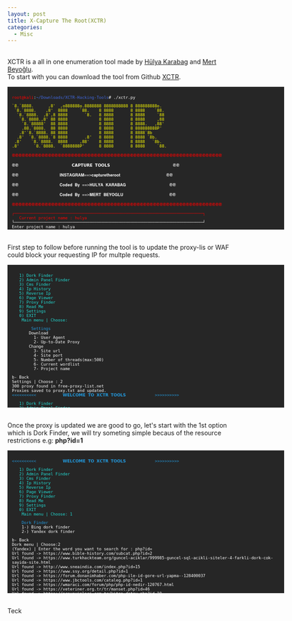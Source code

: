 ```yaml
---
layout: post
title: X-Capture The Root(XCTR)
categories:
  - Misc
---
```


<br>XCTR is a all in one enumeration tool made by [Hülya Karabag](https://www.instagram.com/tmrswrr/?hl=en) and [Mert Beyoğlu](https://www.instagram.com/mertbyo/?hl=en).
<br>To start with you can download the tool from Github [XCTR](https://github.com/capture0x/XCTR-Hacking-Tools).
<font size="1">
<div style="height:300px;width:600px;overflow:auto;background-color:#262626;color:White;scrollbar-base-color:gold;font-family:monospace;padding:10px;">
<p><font color="red">root@kali</font>:<font color="RoyalBlue">~/Downloads/XCTR-Hacking-Tools</font># ./xctr.py</p>
<p><font color="yellow">`8.`8888.&nbsp;&nbsp;&nbsp;&nbsp;&nbsp;&nbsp;,8'&nbsp;&nbsp;,o888888o.8888888&nbsp;8888888888&nbsp;8&nbsp;888888888o.</font>
<br><font color="yellow">&nbsp;`8.`8888.&nbsp;&nbsp;&nbsp;&nbsp;,8'&nbsp;&nbsp;8888&nbsp;&nbsp;&nbsp;&nbsp;&nbsp;`88.&nbsp;&nbsp;&nbsp;&nbsp;8&nbsp;8888&nbsp;&nbsp;&nbsp;&nbsp;&nbsp;&nbsp;&nbsp;8&nbsp;8888&nbsp;&nbsp;&nbsp;&nbsp;`88.</font>  
<br><font color="yellow">&nbsp;&nbsp;`8.`8888.&nbsp;&nbsp;,8',8&nbsp;8888&nbsp;&nbsp;&nbsp;&nbsp;&nbsp;&nbsp;&nbsp;`8.&nbsp;&nbsp;&nbsp;8&nbsp;8888&nbsp;&nbsp;&nbsp;&nbsp;&nbsp;&nbsp;&nbsp;8&nbsp;8888&nbsp;&nbsp;&nbsp;&nbsp;&nbsp;`88</font>  
<br><font color="yellow">&nbsp;&nbsp;&nbsp;`8.`8888.,8'&nbsp;88&nbsp;8888&nbsp;&nbsp;&nbsp;&nbsp;&nbsp;&nbsp;&nbsp;&nbsp;&nbsp;&nbsp;&nbsp;&nbsp;&nbsp;8&nbsp;8888&nbsp;&nbsp;&nbsp;&nbsp;&nbsp;&nbsp;&nbsp;8&nbsp;8888&nbsp;&nbsp;&nbsp;&nbsp;&nbsp;,88</font>  
<br><font color="yellow">&nbsp;&nbsp;&nbsp;&nbsp;`8.`88888'&nbsp;&nbsp;88&nbsp;8888&nbsp;&nbsp;&nbsp;&nbsp;&nbsp;&nbsp;&nbsp;&nbsp;&nbsp;&nbsp;&nbsp;&nbsp;&nbsp;8&nbsp;8888&nbsp;&nbsp;&nbsp;&nbsp;&nbsp;&nbsp;&nbsp;8&nbsp;8888.&nbsp;&nbsp;&nbsp;,88'</font>  
<br><font color="yellow">&nbsp;&nbsp;&nbsp;&nbsp;.88.`8888.&nbsp;&nbsp;88&nbsp;8888&nbsp;&nbsp;&nbsp;&nbsp;&nbsp;&nbsp;&nbsp;&nbsp;&nbsp;&nbsp;&nbsp;&nbsp;&nbsp;8&nbsp;8888&nbsp;&nbsp;&nbsp;&nbsp;&nbsp;&nbsp;&nbsp;8&nbsp;888888888P'</font>   
<br><font color="yellow">&nbsp;&nbsp;&nbsp;.8'`8.`8888.&nbsp;88&nbsp;8888&nbsp;&nbsp;&nbsp;&nbsp;&nbsp;&nbsp;&nbsp;&nbsp;&nbsp;&nbsp;&nbsp;&nbsp;&nbsp;8&nbsp;8888&nbsp;&nbsp;&nbsp;&nbsp;&nbsp;&nbsp;&nbsp;8&nbsp;8888`8b</font>       
<br><font color="yellow">&nbsp;&nbsp;.8'&nbsp;&nbsp;`8.`8888.`8&nbsp;8888&nbsp;&nbsp;&nbsp;&nbsp;&nbsp;&nbsp;&nbsp;.8'&nbsp;&nbsp;&nbsp;8&nbsp;8888&nbsp;&nbsp;&nbsp;&nbsp;&nbsp;&nbsp;&nbsp;8&nbsp;8888&nbsp;`8b.</font>     
<br><font color="yellow">&nbsp;.8'&nbsp;&nbsp;&nbsp;&nbsp;`8.`8888.&nbsp;&nbsp;8888&nbsp;&nbsp;&nbsp;&nbsp;&nbsp;,88'&nbsp;&nbsp;&nbsp;&nbsp;8&nbsp;8888&nbsp;&nbsp;&nbsp;&nbsp;&nbsp;&nbsp;&nbsp;8&nbsp;8888&nbsp;&nbsp;&nbsp;`8b.</font>   
<br><font color="yellow">.8'&nbsp;&nbsp;&nbsp;&nbsp;&nbsp;&nbsp;`8.`8888.&nbsp;&nbsp;`8888888P'&nbsp;&nbsp;&nbsp;&nbsp;&nbsp;&nbsp;8&nbsp;8888&nbsp;&nbsp;&nbsp;&nbsp;&nbsp;&nbsp;&nbsp;8&nbsp;8888&nbsp;&nbsp;&nbsp;&nbsp;&nbsp;`88.</font></p>        
<p><font color="red">֎֎֎֎֎֎֎֎֎֎֎֎֎֎֎֎֎֎֎֎֎֎֎֎֎֎֎֎֎֎֎֎֎֎֎֎֎֎֎֎֎֎֎֎֎֎֎֎֎֎֎֎֎֎֎֎֎֎֎֎֎֎֎֎</font></p>
<p><font color="white">֎֎&nbsp;&nbsp;&nbsp;&nbsp;&nbsp;&nbsp;&nbsp;&nbsp;&nbsp;&nbsp;&nbsp;&nbsp;&nbsp;&nbsp;&nbsp;&nbsp;&nbsp;&nbsp;&nbsp;&nbsp;&nbsp;&nbsp;𝗖𝗔𝗣𝗧𝗨𝗥𝗘 𝗧𝗢𝗢𝗟𝗦&nbsp;&nbsp;&nbsp;&nbsp;&nbsp;&nbsp;&nbsp;&nbsp;&nbsp;&nbsp;&nbsp;&nbsp;&nbsp;&nbsp;&nbsp;&nbsp;&nbsp;&nbsp;&nbsp;&nbsp;&nbsp;&nbsp;&nbsp;&nbsp;&nbsp;&nbsp;֎֎</font></p>
<p><font color="white">֎֎&nbsp;&nbsp;&nbsp;&nbsp;&nbsp;&nbsp;&nbsp;&nbsp;&nbsp;&nbsp;&nbsp;&nbsp;&nbsp;&nbsp;&nbsp;&nbsp;&nbsp;𝐈𝐍𝐒𝐓𝐀𝐆𝐑𝐀𝐌==>𝐜𝐚𝐩𝐭𝐮𝐫𝐞𝐭𝐡𝐞𝐫𝐨𝐨𝐭&nbsp;&nbsp;&nbsp;&nbsp;&nbsp;&nbsp;&nbsp;&nbsp;&nbsp;&nbsp;&nbsp;&nbsp;&nbsp;&nbsp;&nbsp;&nbsp;&nbsp;&nbsp;&nbsp;֎֎</font></p>
<p><font color="white">֎֎&nbsp;&nbsp;&nbsp;&nbsp;&nbsp;&nbsp;&nbsp;&nbsp;&nbsp;&nbsp;&nbsp;&nbsp;&nbsp;&nbsp;&nbsp;&nbsp;&nbsp;𝐂𝐨𝐝𝐞𝐝 𝐁𝐲 ==>𝐇𝐔𝐋𝐘𝐀 𝐊𝐀𝐑𝐀𝐁𝐀𝐆&nbsp;&nbsp;&nbsp;&nbsp;&nbsp;&nbsp;&nbsp;&nbsp;&nbsp;&nbsp;&nbsp;&nbsp;&nbsp;&nbsp;&nbsp;&nbsp;&nbsp;&nbsp;֎֎</font></p>
<p><font color="white">֎֎&nbsp;&nbsp;&nbsp;&nbsp;&nbsp;&nbsp;&nbsp;&nbsp;&nbsp;&nbsp;&nbsp;&nbsp;&nbsp;&nbsp;&nbsp;&nbsp;&nbsp;𝐂𝐨𝐝𝐞𝐝 𝐁𝐲 ==>𝐌𝐄𝐑𝐓 𝐁𝐄𝐘𝐎𝐆𝐋𝐔&nbsp;&nbsp;&nbsp;&nbsp;&nbsp;&nbsp;&nbsp;&nbsp;&nbsp;&nbsp;&nbsp;&nbsp;&nbsp;&nbsp;&nbsp;&nbsp;&nbsp;&nbsp;&nbsp;֎֎</font></p>
<p><font color="red">֎֎֎֎֎֎֎֎֎֎֎֎֎֎֎֎֎֎֎֎֎֎֎֎֎֎֎֎֎֎֎֎֎֎֎֎֎֎֎֎֎֎֎֎֎֎֎֎֎֎֎֎֎֎֎֎֎֎֎֎֎֎֎֎</font></p>
<p><font color="red">┌──────────────────────────────────────────────────────────────────────────────┐</font>
<br><font color="red">&nbsp;&nbsp;&nbsp;Current project name	: hulya</font>
<br><font color="white">└──────────────────────────────────────────────────────────────────────────────┘</font>
<br><font color="white">Enter project name		: hulya</font>
<br><font color="red">Directory not found!</font>
<br><font color="white">Do you want to create _hulya_ named project directory?</font>
<br><font color="white">y/n	: y</font>
<br><font color="#6bff33">Directory created successfully!</font>
<br><font color="#6bff33">Check directory	: /root/Downloads/XCTR-Hacking-Tools/results/hulya</font>
<br><font color="#239ade"><<<<<<<<<<&nbsp;&nbsp;&nbsp;&nbsp;&nbsp;&nbsp;&nbsp;&nbsp;&nbsp;&nbsp;&nbsp;𝗪𝗘𝗟𝗖𝗢𝗠𝗘 𝗧𝗢 𝗫𝗖𝗧𝗥 𝗧𝗢𝗢𝗟𝗦&nbsp;&nbsp;&nbsp;&nbsp;&nbsp;&nbsp;&nbsp;&nbsp;&nbsp;&nbsp;&nbsp;&nbsp;>>>>>>>>>></font></p>
<p><font color="23ded6">&nbsp;&nbsp;&nbsp;1) Dork Finder</font>
<br><font color="23ded6">&nbsp;&nbsp;&nbsp;2) Admin Panel Finder</font>
<br><font color="23ded6">&nbsp;&nbsp;&nbsp;3) Cms Finder</font>
<br><font color="23ded6">&nbsp;&nbsp;&nbsp;4) Ip History</font>
<br><font color="23ded6">&nbsp;&nbsp;&nbsp;5) Reverse Ip</font>
<br><font color="23ded6">&nbsp;&nbsp;&nbsp;6) Page Viewer</font>
<br><font color="23ded6">&nbsp;&nbsp;&nbsp;7) Proxy Finder</font>
<br><font color="23ded6">&nbsp;&nbsp;&nbsp;8) Read Me</font>
<br><font color="23ded6">&nbsp;&nbsp;&nbsp;9) Settings</font>
<br><font color="23ded6">&nbsp;&nbsp;&nbsp;0) EXIT</font>
<br><font color="23ded6">&nbsp;&nbsp;&nbsp;&nbsp;Main menu | Choose:</font> </p>
</div>
</font>

<br>First step to follow before running the tool is to update the proxy-lis or WAF could block your requesting IP for multple requests.
<font size="1">
<div style="height:300px;width:600px;overflow:auto;background-color:#262626;color:White;scrollbar-base-color:gold;font-family:monospace;padding:10px;">
<p><font color="23ded6">&nbsp;&nbsp;&nbsp;1) Dork Finder</font>
<br><font color="23ded6">&nbsp;&nbsp;&nbsp;2) Admin Panel Finder</font>
<br><font color="23ded6">&nbsp;&nbsp;&nbsp;3) Cms Finder</font>
<br><font color="23ded6">&nbsp;&nbsp;&nbsp;4) Ip History</font>
<br><font color="23ded6">&nbsp;&nbsp;&nbsp;5) Reverse Ip</font>
<br><font color="23ded6">&nbsp;&nbsp;&nbsp;6) Page Viewer</font>
<br><font color="23ded6">&nbsp;&nbsp;&nbsp;7) Proxy Finder</font>
<br><font color="23ded6">&nbsp;&nbsp;&nbsp;8) Read Me</font>
<br><font color="23ded6">&nbsp;&nbsp;&nbsp;9) Settings</font>
<br><font color="23ded6">&nbsp;&nbsp;&nbsp;0) EXIT</font>
<br><font color="23ded6">&nbsp;&nbsp;&nbsp;&nbsp;Main menu | Choose:</font></p>
<p><font color="#239ade">&nbsp;&nbsp;&nbsp;&nbsp;&nbsp;&nbsp;&nbsp;&nbsp;Settings</font>
<br><font color="white">&nbsp;&nbsp;&nbsp;&nbsp;&nbsp;&nbsp;&nbsp;Download</font>
<br><font color="white">&nbsp;&nbsp;&nbsp;&nbsp;&nbsp;&nbsp;&nbsp;&nbsp;&nbsp;1- User Agent</font>
<br><font color="white">&nbsp;&nbsp;&nbsp;&nbsp;&nbsp;&nbsp;&nbsp;&nbsp;&nbsp;2- Up-to-Date Proxy</font>
<br><font color="white">&nbsp;&nbsp;&nbsp;&nbsp;&nbsp;&nbsp;&nbsp;Change</font>
<br><font color="white">&nbsp;&nbsp;&nbsp;&nbsp;&nbsp;&nbsp;&nbsp;&nbsp;&nbsp;3- Site url</font> 
<br><font color="white">&nbsp;&nbsp;&nbsp;&nbsp;&nbsp;&nbsp;&nbsp;&nbsp;&nbsp;4- Site port</font> 
<br><font color="white">&nbsp;&nbsp;&nbsp;&nbsp;&nbsp;&nbsp;&nbsp;&nbsp;&nbsp;5- Number of threads(max:500)</font> 
<br><font color="white">&nbsp;&nbsp;&nbsp;&nbsp;&nbsp;&nbsp;&nbsp;&nbsp;&nbsp;6- Current wordlist</font>
<br><font color="white">&nbsp;&nbsp;&nbsp;&nbsp;&nbsp;&nbsp;&nbsp;&nbsp;&nbsp;7- Project name</font></p>      
<p><font color="white">b- Back</font>
<br><font color="white">Settings | Choose	: 2</font>
<br><font color="white">300 proxy found in free-proxy-list.net</font>
<br><font color="white">Proxies saved to proxy.txt  and updated.</font>
<br><font color="#239ade"><<<<<<<<<<&nbsp;&nbsp;&nbsp;&nbsp;&nbsp;&nbsp;&nbsp;&nbsp;&nbsp;&nbsp;&nbsp;𝗪𝗘𝗟𝗖𝗢𝗠𝗘 𝗧𝗢 𝗫𝗖𝗧𝗥 𝗧𝗢𝗢𝗟𝗦&nbsp;&nbsp;&nbsp;&nbsp;&nbsp;&nbsp;&nbsp;&nbsp;&nbsp;&nbsp;&nbsp;&nbsp;>>>>>>>>>></font></p>
<p><font color="23ded6">&nbsp;&nbsp;&nbsp;1) Dork Finder</font>
<br><font color="23ded6">&nbsp;&nbsp;&nbsp;2) Admin Panel Finder</font>
<br><font color="23ded6">&nbsp;&nbsp;&nbsp;3) Cms Finder</font>
<br><font color="23ded6">&nbsp;&nbsp;&nbsp;4) Ip History</font>
<br><font color="23ded6">&nbsp;&nbsp;&nbsp;5) Reverse Ip</font>
<br><font color="23ded6">&nbsp;&nbsp;&nbsp;6) Page Viewer</font>
<br><font color="23ded6">&nbsp;&nbsp;&nbsp;7) Proxy Finder</font>
<br><font color="23ded6">&nbsp;&nbsp;&nbsp;8) Read Me</font>
<br><font color="23ded6">&nbsp;&nbsp;&nbsp;9) Settings</font>
<br><font color="23ded6">&nbsp;&nbsp;&nbsp;0) EXIT</font>
<br><font color="23ded6">&nbsp;&nbsp;&nbsp;&nbsp;Main menu | Choose:</font> </p>
</div>
</font>  

<br>Once the proxy is updated we are good to go, let's start with the 1st option which is Dork Finder, we will try someting simple becaus of the resource restrictions e.g: **php?id=1**
<font size="1">
<div style="height:300px;width:600px;overflow:auto;background-color:#262626;color:White;scrollbar-base-color:gold;font-family:monospace;padding:10px;">
<p><font color="#239ade"><<<<<<<<<<&nbsp;&nbsp;&nbsp;&nbsp;&nbsp;&nbsp;&nbsp;&nbsp;&nbsp;&nbsp;&nbsp;𝗪𝗘𝗟𝗖𝗢𝗠𝗘 𝗧𝗢 𝗫𝗖𝗧𝗥 𝗧𝗢𝗢𝗟𝗦&nbsp;&nbsp;&nbsp;&nbsp;&nbsp;&nbsp;&nbsp;&nbsp;&nbsp;&nbsp;&nbsp;&nbsp;>>>>>>>>>></font></p>
<p><font color="23ded6">&nbsp;&nbsp;&nbsp;1) Dork Finder</font>
<br><font color="23ded6">&nbsp;&nbsp;&nbsp;2) Admin Panel Finder</font>
<br><font color="23ded6">&nbsp;&nbsp;&nbsp;3) Cms Finder</font>
<br><font color="23ded6">&nbsp;&nbsp;&nbsp;4) Ip History</font>
<br><font color="23ded6">&nbsp;&nbsp;&nbsp;5) Reverse Ip</font>
<br><font color="23ded6">&nbsp;&nbsp;&nbsp;6) Page Viewer</font>
<br><font color="23ded6">&nbsp;&nbsp;&nbsp;7) Proxy Finder</font>
<br><font color="23ded6">&nbsp;&nbsp;&nbsp;8) Read Me</font>
<br><font color="23ded6">&nbsp;&nbsp;&nbsp;9) Settings</font>
<br><font color="23ded6">&nbsp;&nbsp;&nbsp;0) EXIT</font>
<br><font color="23ded6">&nbsp;&nbsp;&nbsp;&nbsp;Main menu | Choose: 1</font> </p>
<p><font color="#239ade">&nbsp;&nbsp;&nbsp;&nbsp;Dork Finder</font>
<br>&nbsp;&nbsp;&nbsp;&nbsp;1-) Bing dork finder      
<br>&nbsp;&nbsp;&nbsp;&nbsp;2-) Yandex dork finder</p>
<p>b- Back
<br>Dork menu | Choose:2
<br>(Yandex) | Enter the word you want to search for	: php?id=
<br>Url found ->  https://www.bible-history.com/subcat.php?id=2
<br>Url found ->  https://www.turkhackteam.org/guncel-aciklar/999985-guncel-sql-acikli-siteler-4-farkli-dork-cok-sayida-site.html
<br>Url found ->  http://www.sneaindia.com/index.php?id=15
<br>Url found ->  https://www.ssy.org/detail.php?id=1
<br>Url found ->  https://forum.donanimhaber.com/php-ile-id-gore-url-yapma--128400037
<br>Url found ->  https://www.jbctools.com/cataleg.php?id=1
<br>Url found ->  https://wmaraci.com/forum/php/php-id-nedir-120767.html
<br>Url found ->  https://veteriner.org.tr/tr/manset.php?id=46
<br>Url found ->  https://arsyayinlari.com.tr/kitap-detay.php?id=10
<br>Url found ->  http://katun.me/page.php?id=10
<br>Url found ->  http://esjindex.org/search.php?id=1
<br>Url found ->  http://zskblog.com/detay.aspx?id=10
<br>Url found ->  http://www.asfaa.org/members.php?id=1
<br>Url found ->  https://davidshop.com/showcat.php?id=55
<br>Url found ->  https://code.tutsplus.com/tr/tutorials/build-a-shopping-cart-with-php-and-mysql--net-5144
<br>Url found ->  https://www.erdinckoc.com.tr/htaccess-ile-php-seo-url-yapma-sef-link-nasil-yapilir-86.html
<br>Url found ->  http://burhanaltintas.com/HTML/Sayfa/7/php-htaccess-ile-seo-dostu-url-yapimi.html
<br>Url found ->  https://www.r10.net/php/691284-id-ye-gore-veri-cekme.html
<br>Url found ->  https://davutabi.com/php-htaccess-ile-seo-uyumlu-link-yapimi
<br>Url found ->  https://sanalkurs.net/php-ile-sayfa-editoru-3571.html
<br>Url found ->  https://www.mbrepository.com/category.php?id=1
<br>Url found ->  https://www.harunalp.com/pdo-ile-site-ici-arama-motoru-yapimi/
<br>Url found ->  https://stackoverflow.com/questions/28558523/get-id-from-html-form-php
<br>Url found ->  https://meveseinternet.wordpress.com/2015/11/20/htaccess-ile-permalink-seo-yapimi/
<br>Url found ->  https://ocw.metu.edu.tr/course/view.php?id=248
<br>Url found ->  http://www.meggieschneider.com/php/detail.php?id=48
<br>Url found ->  https://freescience.info/books.php?id=1
<br>Url found ->  https://www.php.net/manual/tr/function.session-id.php
<br>Url found ->  http://forum.efatura.gov.tr/view.php?id=330
<br>Url found ->  https://creativeyazilim.com/blog/php-guvenlik-en-yaygin-aciklar-ve-guvenlik-onlemleri
<br>Url found ->  https://www.dafont.com/mtheme.php?id=6
<br>Url found ->  https://www.sanalicerik.com/sef-link-icin-ornek-olarak-hazirlanmis-htaccess-kodlari-dosyasi/
<br>Url found ->  https://www.mustafaercel.com/2013/09/web-sayfalarimizi-seo-linklerle-yapilandiralim/
<br>Url found ->  http://www.koddunyasi.net/makale_detay.aspx?makale_ID=254&m_KTG_ID=3&m_KTG=PHP
<br>Url found ->  http://iagcc.com/news.php?id=58
<br>Url found ->  https://www.phpr.org/php-ile-sayfalama/
<br>Url found ->  http://blog.kesdi.com/php/phpileseflink/
<br>Url found ->  https://www.laboshop.com/index.php?id=5&L=1
<br>Url found ->  https://interaliaproject.com/news.php?id=23
<br>Url found ->  http://www.czga.ro/pagina.php?id=10
<br>Url found ->  http://forum.efatura.gov.tr/view.php?id=330
<br>Url found ->  http://www.adabroker.com.tr/page.php?id=1
<br>Url found ->  http://www.koddunyasi.net/makale_detay.aspx?makale_ID=254&m_KTG_ID=3&m_KTG=PHP
<br>Url found ->  https://gs1.tobb.org.tr/menu_goster.php?Id=24&MenuId=19
<br>Url found ->  http://iagcc.com/news.php?id=58
<br>Url found ->  http://blog.kesdi.com/php/phpileseflink/
<br>Url found ->  https://www.pixheaven.net/galerie_us.php?id=22
<br>Url found ->  https://www.ismailsaygili.com.tr/2012/10/mysql-blind-injection-uygulama-giris.html
<br>Url found ->  https://yeraltidunya.blogspot.com/2015/01/sql-injection-2015-dorklar-ve-program.html
<br>Url found ->  https://www.tacc.co.il/story.php?id=9
<br>Url found ->  https://www.pixheaven.net/galerie_us.php?id=22
<br>Url found ->  https://www.ismailsaygili.com.tr/2012/10/mysql-blind-injection-uygulama-giris.html
<br>Url found ->  https://yavuz-selim.com/18/01/2016/130/php-seo-uyumlu-link-yapimi
<br>Url found ->  https://xarybdisdeegitim.wordpress.com/hazir-sql-dorklari/
<br>Url found ->  http://www.beycan.net/441/php-server-global-dizisi-degiskenleri-ve-kullanimi.html
<br>Url found ->  http://vedavet.com/urun_detay.php?id=6
<br>Url found ->  https://www.hakantasan.com/index/makaleler/94/php-session-kullanimi-oturum-yonetimi/
<br>Url found ->  http://www.erbilen.net/pdo-kullanimi/
<br>Url found ->  https://www.ggd.org.tr/sehir_efsaneleri2.php?id=47
<br>Url found ->  http://www.koppert.com.tr/sayfa.php?id=3
<br>Url found ->  http://romanianwriters.ro/s.php?id=1
<br>Url found ->  http://www.belgeler.org/hpm/html-php-mysql-giris_prg-php-giris.html
<br>Url found ->  http://www.cordoganclark.com/newsitem.php?id=8
<br>Url found ->  https://www.daniweb.com/programming/web-development/threads/392221/php-get-id-from-url
<br>Url found ->  https://dergi.mta.gov.tr/index.php?id=arsiv
<br>Url found ->  http://wurm.info/index.php?id=6
<br>Url found ->  http://www.korotonomedya.net/kor/index.php?id=6
<br>Url found ->  https://primes.utm.edu/top20/page.php?id=1
<br>Url found ->  https://gencler.org/okumalik.php?id=14
<br>Url found ->  https://www.exoticfever.com/artists.php?id=115
<br>Url found ->  https://www.youtube.com/watch?v=EHjpiu74Q0s
<br>Url found ->  https://makaleci.com/php-mysql-islemleri-ekleme-silme-duzenleme-listeleme.html
<br>Url found ->  https://ugurgelisken.com/php-ve-mysqli-dersleri-7-php-ve-mysqli-ile-crud-create-read-update-delete-uygulama-ornegi/
<br>Url found ->  https://piranha.com.tr/destek/news.php?id=87
<br>Url found ->  https://isr-tkd.com/index.php?cntr=e/news.php?id=1
<br>Url found ->  https://trod.org.tr/content.php?id=86
<br>Url found ->  http://sebilyayinevi.com/index.php?route=product/product&product_id=88
<br>Url found ->  https://www.w3schools.com/php/php_mysql_insert_lastid.asp
<br>Url found ->  http://www.javsu.com.tr/duyurular.php?id=80
<br>Url found ->  http://eduroam.giresun.edu.tr/index.php?id=192
<br>Url found ->  https://ogretimsistemi.avrasya.edu.tr/mod/page/view.php?id=2215
<br>Url found ->  https://www.kamer.org.tr/icerik_detay.php?id=57
<br>Url found ->  https://github.com/rseyf/php-id3
<br>Url found ->  https://turkcephp.wordpress.com/2011/09/03/php-ile-bulundugunuz-sayfanin-url-adresini-almak/
<br>Url found ->  https://www.tutorialrepublic.com/php-tutorial/php-mysql-last-inserted-id.php
<br>Url found ->  https://www.phpkodlari.com/kolay-web-sayfasi/ic-ice-for-foreach-kullanarak-mysqle-coklu-kayit-nasil-yapilir/
<br>Url found ->  https://help.directadmin.com/item.php?id=306
<br>Url found ->  https://www.turcas.com.tr/kupurler.php?id=74
<br>Url found ->  https://hazretimehdi.com/makale.php?id=14417
<br>Url found ->  https://phpfiddle.org/
<br>Url found ->  https://www.uni-corvinus.hu/index.php?id=44558
<br>Url found ->  https://www.killersites.com/community/index.php?/topic/3064-basic-php-system-view-edit-add-delete-records-with-mysqli/
<br>Url found ->  https://www.dailymotion.com/video/xdlcp9
<br>Url found ->  https://www.fizik.itu.edu.tr/tr/member.php?id=1
<br>Url found ->  https://siesta.com.tr/products.php?id=10
<br>Url found ->  http://www.adabroker.com.tr/page.php?id=1
<br>Url found ->  http://coda.cc/product/product.php?id=4
<br>Url found ->  https://acikders.ankara.edu.tr/course/view.php?id=26
<br>Url found ->  https://www.frmtr.com/asp-perl-php-html/5722451-php-mysql-id-ye-gore-veri-cekme-yardim.html
<br>Url found ->  https://orhanholding.com/category.php?id=25
<br>Url found ->  https://kodlab.com/BookDetail.aspx?ID=569
<br>Url found ->  https://yilmazdemir.com.tr/phpde-blog-veya-icerik-yonetim-sistemi-olusturmak
<br>Url found ->  http://www.ampak.com.tw/product.php?id=21
<br>Url found ->  https://www.mediaclick.com.tr/blog/php-nedir
<br>Url found ->  http://www.kepan.org.tr/icerik.php?id=338
<br>Url found ->  https://www.serpito.com/php-ajax-begeni-oylama-uygulamasi/
<br>Url found ->  https://www.guraysuerdem.com/php-ile-oturum-yonetimi-session/
<br>Url found ->  https://forum.shiftdelete.net/threads/php-uzantida-resim-gostermek.69351/
<br>Url found ->  http://www.harkavagrant.com/index.php?id=1
<br>Url found ->  https://www.centraline.com/partnerweb/
<br>Url found ->  http://berkeleyrecycling.org/page.php?id=1
<br>Url found ->  http://www.a-plussoft.com/en/products.php?id=1
<br>Url found ->  https://bilgisayaci.org/php-ile-veritabaninda-veri-silme/
<br>Url found ->  http://www.sallatykka.com/web/index.php?id=21
<br>Url found ->  https://www.quora.com/How-can-I-rewrite-the-URL-index-PHP-Route-account-profile-to-profile-PHP-Id-any-user-id-note-that-I-have-index-PHP-Route-account-profile
<br>Url found ->  http://www.thecoders.net/makaleoku-1-52-PHP--Session-Kullanimi.html
<br>Url found ->  https://www.inmotionhosting.com/support/website/grab-all-comments-from-database/
<br>Url found ->  https://www.facebook.com/profile.php?id=100001805730811
<br>Url found ->  http://www.enespekkaya.com/php-de-rss-olusturmak/
<br>Url found ->  http://hawkee.com/snippet/2064/
<br>Url found ->  http://www.cqfa.ca/public/index.php?id=1
<br>Url found ->  https://burakdemirtas.org/essiz-unique-id-olusturmak/
<br>Url found ->  http://www.leitner.com.tr/galeri.php?id=2
<br>Url found ->  https://www.thoughtco.com/how-to-generate-unique-id-2694169
<br>Url found ->  http://www.lxqqfy.com/e/product.php?id=MR300
<br>Url found ->  https://www.seaofstories.com/title.php?id=5193
<br>Url found ->  https://www.gib.gov.tr/index.php?id=1079&uid=kusMj3u2REeuOYBg&type=bkk
<br>Url found ->  https://www.supremacy1914.com/
<br>Url found ->  https://hacksearch.wordpress.com/2014/06/26/paypal-bitcoins-kredi-kart-sql-dorks/
<br>Url found ->  http://www.bildiklerimiz.net/Blog/PHP--MySQL-Update-islemi
<br>Url found ->  https://beltslib.net/sik-yapilan-php-hatalari.html
<br>Url found ->  https://developer.wordpress.org/reference/functions/get_the_id/
<br>Url found ->  https://www.sitepoint.com/community/t/username-in-url-instead-of-user-id-php/291913
<br>Url found ->  https://www.webloadmpstore.com/product.php?id=3
<br>Url found ->  https://kabelindo.co.id/readnews.php?id=4
<br>Url found ->  http://www.sksdb.hacettepe.edu.tr/new/post.php?id=5&title=hu-kart-talep-formlari
<br>Url found ->  http://canmose.org/sorucevap/question/php-de-quar-ile-gonderilen-id-yi-alma/
<br>Url found ->  https://smtmax.com/category.php?id=2
<br>Url found ->  http://www.oselart.com/proje-detay.php?id=4
<br>Url found ->  https://www.phpeasystep.com/workshopview.php?id=6
<br>Url found ->  https://www.meb.gov.tr/MEB_DUYURUAYRINTI.PHP?ID=6478
<br>Url found ->  https://www.bridgebase.com/store/movies/viewer.php?id=3295
<br>Url found ->  https://www.mylmz.in/genel/en-iyi-10-php-ide
<br>Url found ->  https://ilslbd.com/content.php?Id=4
<br>Url found ->  https://convivea.com/product.php?id=2
<br>Url found ->  https://www.freewordexcelpassword.com/index.php?id=download
<br>Url found ->  https://perishablepress.com/dynamic-body-class-id-php-wordpress/
<br>Url found ->  https://www.migration.gov.rw/index.php?id=7
<br>Url found ->  https://www.tr3d.com/index.php?id=dokuman
<br>Url found ->  https://sqesial.blogspot.com/2015/03/sql-ackl-site-hackleme.html
<br>Url found ->  http://phpdefteri.com/icerik/65/kayit_ekleme_3_uye_kayit.html
<br>Url found ->  https://www.stardoll.com/contest/view.php?id=4017
<br>Url found ->  https://bloody.com/en/download.php?id=6
<br>Url found ->  https://gs1.tobb.org.tr/menu_goster.php?Id=24&MenuId=19
<br>Url found ->  http://www.coda-continuum.com/product/product.php?id=4
<br>Url found ->  http://www.karpa.com.tr/index.php?p=contact&contact_id=4
<br>Url found ->  http://bilgisayar-muhendisleri.blogspot.com/2014/01/php-mysql-image-upload-etme-ve-okuma.html
<br>Url found ->  https://wordpress.stackexchange.com/q/59476
<br>Url found ->  https://codeanywhere.com/
<br>Url found ->  http://img491.yukle.tc/image.php?id=2575m.JPG
<br>Url found ->  http://www.coral-shop.com/news.php?id=220
<br>Url found ->  https://www.muratyazici.com/php-kullanici-girisi.html
<br>Url found ->  https://www.codeofaninja.com/2014/06/php-object-oriented-crud-example-oop.html
<br>Url found ->  https://hayaletinyeri.com/jquery-ile-php-kullanarak-sayfayi-yenilemeden-get-metodunu-kullanmak/
<br>Url found ->  https://www.mmproje.com.tr/projedetay.php?id=42&k=1
<br>Url found ->  http://360dizayn.com/projeler.php?id=4
<br>Url found ->  http://www.adanafikirplatformu.org/content.php?id=1
<br>Url found ->  https://mesutd.com/php-ile-mysql-veritabanina-baglanip-veri-ekleme-silme-duzenleme-ve-listeleme
<br>Url found ->  http://dogaci.com.tr/urun.php?id=61
<br>Url found ->  http://xerte.eba.gov.tr/play.php?template_id=41
<br>Url found ->  https://javpet.com.tr/page.php?id=1
<br>Url found ->  http://ibonundunyasi.blogspot.com/2016/05/sql-acgn-bulma-manuel.html
<br>Url found ->  https://w3resource.com/php/function-reference/mysqli_insert_id.php
<br>Url found ->  http://www.acyt.com.tr/page.php?id=17
<br>Url found ->  https://www.yazilimekip.com/php-ile-mysql-de-bir-tabloda-bulunan-en-son-kaydin-id-degerini-almak.html
<br>Url found ->  https://www.visualscope.com/seo-friendly-urls.html
<br>Url found ->  https://eksisozluk.com/?q=php+ide
<br>Url found ->  https://www.plus2net.com/php_tutorial/variables2.php
<br>Url found ->  https://www.jdcaravan.com/store.php?id=1
<br>Url found ->  http://limitsizbilgi.com/html-multi-input-post-php-foreach-coklu-input-gonderme-ve-kaydetme.html
<br>Url found ->  http://limitsizbilgi.com/html-multi-input-post-php-foreach-coklu-input-gonderme-ve-kaydetme.html
<br>Url found ->  https://firatyildiz.net/php-pdo-mysql-ile-login-giris-sayfasi-yapimi/
<br>Url found ->  https://dev.mysql.com/doc/apis-php/en/apis-php-mysqli.insert-id.html
<br>Url found ->  https://dwar.gen.tr/clan_info.php?clan_id=2051_1
<br>Url found ->  http://www.ugurkanerez.com/detay.php?id=332
<br>Url found ->  https://wiki.jriver.com/index.php/Id
<br>Url found ->  http://www.tdb.org.tr/tdb/v2/altsayfa_goster.php?id=14&yer_id=6
<br>Url found ->  https://www.ofisimo.com/blogdetay-php-ile-html-tasarim-parcalama-221.html
<br>Url found ->  https://www.orthphoto.net/user.php?id=1
<br>Url found ->  https://quizzzat.com/content.php?id=52
<br>Url found ->  https://kulekci.net/php-the-right-way/
<br>Url found ->  https://www.formget.com/login-form-in-php/
<br>Url found ->  https://www.mobilhanem.com/php-ile-rest-api-hazirlama-ders-2/
<br>Url found ->  http://www.ramona.com.tr/katalog.php?id=2
<br>Url found ->  https://www.freelancer.com/job-search/php-id-shop/
<br>Url found ->  http://getid3.sourceforge.net/
<br>Url found ->  https://taksimplatformu.com/haberdetay.php?id=143
<br>Url found ->  https://kb.wisc.edu/page.php?id=15141
<br>Url found ->  https://mashailalqasr.com/eng/products.php?catid=1
<br>Url found ->  http://kod.gen.tr/php-ayni-sayfada-post-islemi/
<br>Results are saved to project directory!</p>
<p><font color="#239ade"><<<<<<<<<<&nbsp;&nbsp;&nbsp;&nbsp;&nbsp;&nbsp;&nbsp;&nbsp;&nbsp;&nbsp;&nbsp;𝗪𝗘𝗟𝗖𝗢𝗠𝗘 𝗧𝗢 𝗫𝗖𝗧𝗥 𝗧𝗢𝗢𝗟𝗦&nbsp;&nbsp;&nbsp;&nbsp;&nbsp;&nbsp;&nbsp;&nbsp;&nbsp;&nbsp;&nbsp;&nbsp;>>>>>>>>>></font></p>
<p><font color="23ded6">&nbsp;&nbsp;&nbsp;1) Dork Finder</font>
<br><font color="23ded6">&nbsp;&nbsp;&nbsp;2) Admin Panel Finder</font>
<br><font color="23ded6">&nbsp;&nbsp;&nbsp;3) Cms Finder</font>
<br><font color="23ded6">&nbsp;&nbsp;&nbsp;4) Ip History</font>
<br><font color="23ded6">&nbsp;&nbsp;&nbsp;5) Reverse Ip</font>
<br><font color="23ded6">&nbsp;&nbsp;&nbsp;6) Page Viewer</font>
<br><font color="23ded6">&nbsp;&nbsp;&nbsp;7) Proxy Finder</font>
<br><font color="23ded6">&nbsp;&nbsp;&nbsp;8) Read Me</font>
<br><font color="23ded6">&nbsp;&nbsp;&nbsp;9) Settings</font>
<br><font color="23ded6">&nbsp;&nbsp;&nbsp;0) EXIT</font>
<br><font color="23ded6">&nbsp;&nbsp;&nbsp;&nbsp;Main menu | Choose:</font> </p>
</div>
</font>

<br>Teck
